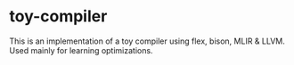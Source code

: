 # toy-compiler
This is an implementation of a toy compiler using flex, bison, MLIR &amp; LLVM. Used mainly for learning optimizations.
